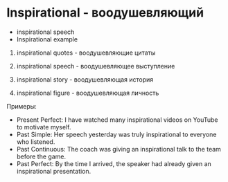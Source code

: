 # Inspirational - воодушевляющий




- inspirational speech
- Inspirational example

1. inspirational quotes - воодушевляющие цитаты

2. inspirational speech - воодушевляющее выступление

3. inspirational story - воодушевляющая история

4. inspirational figure - воодушевляющая личность

Примеры:

- Present Perfect: I have watched many inspirational videos on YouTube to motivate myself.
- Past Simple: Her speech yesterday was truly inspirational to everyone who listened.
- Past Continuous: The coach was giving an inspirational talk to the team before the game.
- Past Perfect: By the time I arrived, the speaker had already given an inspirational presentation.